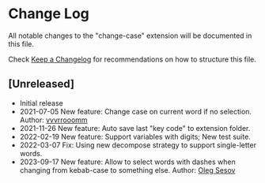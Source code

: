 # Change Log

All notable changes to the "change-case" extension will be documented in this file.

Check [Keep a Changelog](http://keepachangelog.com/) for recommendations on how to structure this file.

## [Unreleased]

- Initial release
- 2021-07-05 New feature: Change case on current word if no selection. Author: [vvvrrooomm](https://github.com/vvvrrooomm)
- 2021-11-26 New feature: Auto save last "key code" to extension folder.
- 2022-02-19 New feature: Support variables with digits; New test suite.
- 2022-03-07 Fix: Using new decompose strategy to support single-letter words.
- 2023-09-17 New feature: Allow to select words with dashes when changing from kebab-case to something else. Author: [Oleg Sesov](https://github.com/osesov)
